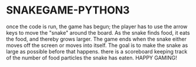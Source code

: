 
# SNAKEGAME-PYTHON3
once the code is run, the game has begun;
the player has to use the arrow keys to move the "snake" around the board. As the snake finds food, it eats the food, and thereby grows larger. The game ends when the snake either moves off the screen or moves into itself. The goal is to make the snake as large as possible before that happens.
there is a scoreboard keeping track of the number of food particles the snake has eaten.
HAPPY GAMING!
